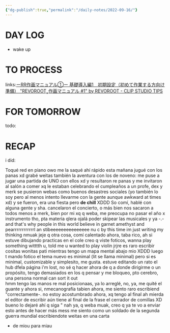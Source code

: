 ```yaml
---
{"dg-publish":true,"permalink":"/daily-notes/2022-09-16/"}
---
```



# DAY LOG
- wake up
# TO PROCESS
links:[ーRR作画マニュアル①ー 基礎導入編1　初期設定（初めて作業する方向け準備） "REVOROOT‗作画マニュアル #1" by REVOROOT - CLIP STUDIO TIPS](https://tips.clip-studio.com/ja-jp/articles/6830)

# FOR TOMORROW
todo:
# RECAP
i did:

Toqué red en piano owo me la saqué ahí rápido esta mañana
jugué con los panas xd grabé weitas
también la aventura con los de noveno:
me puse a jugar una partida de UNO con ellos xd y resultaron re panas y me invitaron al salón a comer xq le estaban celebrando el cumpleaños a un profe, dex y merk se pusieron webas como buenos desastres sociales (yo también lo soy pero al menos intento llevarme con la gente aunque awkward at times xd) y se fueron, era una fiesta pero **de chill** XDDD
So comí, hablé con alguna gente y sha.
cancelaron el concierto, o más bien nos sacaron a todos menos a merk, bien por mi xq q weba, me preocupa no pasar el año x instrumento tho, pta materia qlera ojalá poder skipear las musicales y ya  -.-
and that's why people in this world believe in
garnet amethyst and pearrrrrrrrrrrrl
an stibeeeeeeeeeeeeeee
nu c by this time im just writing my thinking
nmuak
jeje
q  otra cosa, comí calentado ahora, taba rico, ah si estuve dibujando practicas en el cole creo q viste foticos, wanna play something witttth u, told me u wanted to play violin jrjre
es raro escribir cositas wonitas pati  mientras tengo un mapa mental abajo mio XDDD luego t mando fotico
el tema nuevo es minimal
(lit se llama minimal) pero si es minimal, customizable y simplesito, me gusta. estuve editando un rato el hub dfela página
i'm lost, no sé q hacer ahora
de q
a donde dirigirme
o un propósito, tengo demasiados en los q pensar y me bloqueo, pto cerebro, una persona normal 
can sort it out  
hmm
tengo las manos re mal posicionaas, ya lo arreglé, no, ya, me quité el guante y ahora si, nmecanografía tabien ahora, me siento raro escribiend "correctamente-. no estoy acostumbrado ahora, xq tengo al final ah mierda el editor de escribir aún tiene al final de la frase el cerrador de comillas XD bueno lo dejaré ahí q siga " nah ya, q weba
muak, creo q ya te vo a enviar esto antes de hacer más mess
me siento como un soldado de la segunda guerra mundial escribiendote weitas en una carta

- de miou para miau


